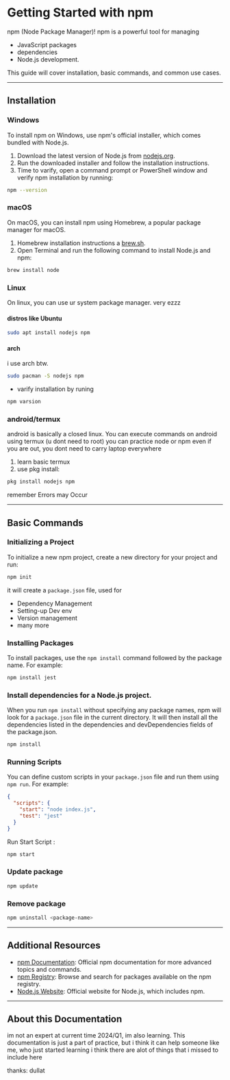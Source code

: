 # Getting Started with npm

npm (Node Package Manager)! npm is a powerful tool for managing 
* JavaScript packages
* dependencies
* Node.js development.

This guide will cover installation, basic commands, and common use cases.

<hr>

## Installation

### Windows

To install npm on Windows, use npm's official installer, which comes bundled with Node.js.

1. Download the latest version of Node.js from [nodejs.org](https://nodejs.org).
2. Run the downloaded installer and follow the installation instructions.
3. Time to varify, open a command prompt or PowerShell window and verify npm installation by running:

```bash
npm --version
```


### macOS

On macOS, you can install npm using Homebrew, a popular package manager for macOS.

1. Homebrew installation instructions a [brew.sh](https://brew.sh).
2. Open Terminal and run the following command to install Node.js and npm:

```bash
brew install node
```

### Linux
On linux, you can use ur system package manager. very ezzz


#### distros like Ubuntu
```bash
sudo apt install nodejs npm
```

#### arch
i use arch btw.

```bash
sudo pacman -S nodejs npm
```

* varify installation by runing
```bash
npm varsion
```

### android/termux
android is basically a closed linux. You can execute commands on android using termux (u dont need to root)
you can practice node or npm even if you are out, you dont need to carry laptop everywhere

1. learn basic termux
2. use pkg install:
```bash
pkg install nodejs npm
```
remember Errors may Occur

<hr>

## Basic Commands

### Initializing a Project

To initialize a new npm project, create a new directory for your project and run:

```bash
npm init
```

it will create a ```package.json``` file, used for
* Dependency Management
* Setting-up Dev env
* Version management
* many more


### Installing Packages

To install packages, use the `npm install` command followed by the package name. For example:

```bash
npm install jest
```

### Install dependencies for a Node.js project.
When you run ```npm install``` without specifying any package names, npm will look for a ```package.json``` file in the current directory. It will then install all the dependencies listed in the dependencies and devDependencies fields of the package.json.

```bash
npm install
```


### Running Scripts

You can define custom scripts in your `package.json` file and run them using `npm run`. For example:
```json
{
  "scripts": {
    "start": "node index.js",
    "test": "jest"
  }
}
```

Run Start Script :
```bash
npm start
```

### Update package
```bash
npm update
```

### Remove package
```bash
npm uninstall <package-name>
```
<hr>

## Additional Resources
* [npm Documentation](https://docs.npmjs.com/): Official npm documentation for more advanced topics and commands.
* [npm Registry](https://www.npmjs.com/): Browse and search for packages available on the npm registry.
* [Node.js Website](https://nodejs.org/en): Official website for Node.js, which includes npm.

<hr>

## About this Documentation
im not an expert at current time 2024/Q1, im also learning.
This documentation is just a part of practice, but i think it can help someone like me, who just started learning
i think there are alot of things that i missed to include here

thanks:
dullat
